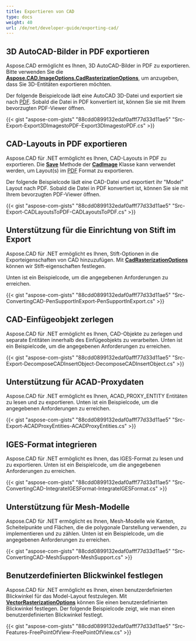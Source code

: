 ```yaml
---
title: Exportieren von CAD
type: docs
weight: 40
url: /de/net/developer-guide/exporting-cad/
---
```


## **3D AutoCAD-Bilder in PDF exportieren**

Aspose.CAD ermöglicht es Ihnen, 3D AutoCAD-Bilder in PDF zu exportieren. Bitte verwenden Sie die [**Aspose.CAD.ImageOptions.CadRasterizationOptions**](https://reference.aspose.com/cad/net/aspose.cad.imageoptions/cadrasterizationoptions), um anzugeben, dass Sie 3D-Entitäten exportieren möchten.

Der folgende Beispielcode lädt eine AutoCAD 3D-Datei und exportiert sie nach [PDF](https://docs.fileformat.com/pdf/). Sobald die Datei in PDF konvertiert ist, können Sie sie mit Ihrem bevorzugten PDF-Viewer öffnen.

{{< gist "aspose-com-gists" "88cdd0899132edaf0afff77d33d11ae5" "Src-Export-Export3DImagestoPDF-Export3DImagestoPDF.cs" >}}

## **CAD-Layouts in PDF exportieren**

Aspose.CAD für .NET ermöglicht es Ihnen, CAD-Layouts in PDF zu exportieren. Die [**Save**](https://reference.aspose.com/cad/net/aspose.cad/image/methods/save/index) Methode der [**CadImage**](https://reference.aspose.com/cad/net/aspose.cad.fileformats.cad/cadimage) Klasse kann verwendet werden, um Layout(s) im [PDF](https://docs.fileformat.com/pdf/) Format zu exportieren.

Der folgende Beispielcode lädt eine CAD-Datei und exportiert ihr "Model" Layout nach PDF. Sobald die Datei in PDF konvertiert ist, können Sie sie mit Ihrem bevorzugten PDF-Viewer öffnen.

{{< gist "aspose-com-gists" "88cdd0899132edaf0afff77d33d11ae5" "Src-Export-CADLayoutsToPDF-CADLayoutsToPDF.cs" >}}

## **Unterstützung für die Einrichtung von Stift im Export**

Aspose.CAD für .NET ermöglicht es Ihnen, Stift-Optionen in die Exporteigenschaften von CAD hinzuzufügen. Mit [**CadRasterizationOptions**](https://reference.aspose.com/cad/net/aspose.cad.imageoptions/cadrasterizationoptions) können wir Stift-eigenschaften festlegen.

Unten ist ein Beispielcode, um die angegebenen Anforderungen zu erreichen.

{{< gist "aspose-com-gists" "88cdd0899132edaf0afff77d33d11ae5" "Src-ConvertingCAD-PenSupportInExport-PenSupportInExport.cs" >}}

## **CAD-Einfügeobjekt zerlegen**

Aspose.CAD für .NET ermöglicht es Ihnen, CAD-Objekte zu zerlegen und separate Entitäten innerhalb des Einfügeobjekts zu verarbeiten. Unten ist ein Beispielcode, um die angegebenen Anforderungen zu erreichen.

{{< gist "aspose-com-gists" "88cdd0899132edaf0afff77d33d11ae5" "Src-Export-DecomposeCADInsertObject-DecomposeCADInsertObject.cs" >}}

## **Unterstützung für ACAD-Proxydaten**

Aspose.CAD für .NET ermöglicht es Ihnen, ACAD_PROXY_ENTITY Entitäten zu lesen und zu exportieren. Unten ist ein Beispielcode, um die angegebenen Anforderungen zu erreichen.

{{< gist "aspose-com-gists" "88cdd0899132edaf0afff77d33d11ae5" "Src-Export-ACADProxyEntities-ACADProxyEntities.cs" >}}

## **IGES-Format integrieren**

Aspose.CAD für .NET ermöglicht es Ihnen, das IGES-Format zu lesen und zu exportieren. Unten ist ein Beispielcode, um die angegebenen Anforderungen zu erreichen.

{{< gist "aspose-com-gists" "88cdd0899132edaf0afff77d33d11ae5" "Src-ConvertingCAD-IntegrateIGESFormat-IntegrateIGESFormat.cs" >}}

## **Unterstützung für Mesh-Modelle**

Aspose.CAD für .NET ermöglicht es Ihnen, Mesh-Modelle wie Kanten, Scheitelpunkte und Flächen, die die polygonale Darstellung verwenden, zu implementieren und zu zählen. Unten ist ein Beispielcode, um die angegebenen Anforderungen zu erreichen.

{{< gist "aspose-com-gists" "88cdd0899132edaf0afff77d33d11ae5" "Src-ConvertingCAD-MeshSupport-MeshSupport.cs" >}}

## **Benutzerdefinierten Blickwinkel festlegen**

Aspose.CAD für .NET ermöglicht es Ihnen, einen benutzerdefinierten Blickwinkel für das Model-Layout festzulegen. Mit [**VectorRasterizationOptions**](https://reference.aspose.com/cad/net/aspose.cad.imageoptions/vectorrasterizationoptions) können Sie einen benutzerdefinierten Blickwinkel festlegen. Der folgende Beispielcode zeigt, wie man einen benutzerdefinierten Blickwinkel festlegt.

{{< gist "aspose-com-gists" "88cdd0899132edaf0afff77d33d11ae5" "Src-Features-FreePointOfView-FreePointOfView.cs" >}}
